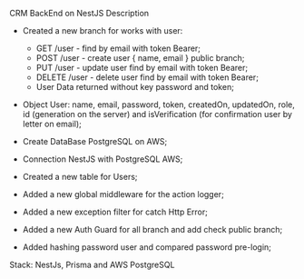 CRM BackEnd on NestJS Description

- Created a new branch for works with user:
  - GET /user - find by email with token Bearer;
  - POST /user - create user { name, email } public branch;
  - PUT /user - update user find by email with token Bearer;
  - DELETE /user - delete user find by email with token Bearer;
  - User Data returned without key password and token;
- Object User: name, email, password, token, createdOn, updatedOn, role, id (generation on the server) and isVerification (for confirmation user by letter on email);

- Create DataBase PostgreSQL on AWS;
- Connection NestJS with PostgreSQL AWS;
- Created a new table for Users;

- Added a new global middleware for the action logger;
- Added a new exception filter for catch Http Error;
- Added a new Auth Guard for all branch and add check public branch;
- Added hashing password user and compared password pre-login;

Stack: NestJs, Prisma and AWS PostgreSQL